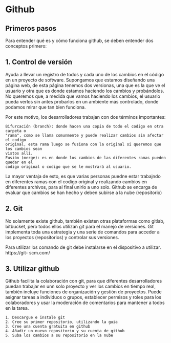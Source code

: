 # Github

## Primeros pasos

Para entender qué es y cómo funciona github, se deben entender dos conceptos primero:

## 1. Control de versión

Ayuda a llevar un registro de todos y cada uno de los cambios en el código en un proyecto
de software. Supongamos que estamos diseñando una página web, de esta página
tenemos dos versionas, una que es la que ve el usuario y otra que es donde estamos
haciendo los cambios y probándolos. No queremos que, a medida que vamos haciendo los
cambios, el usuario pueda verlos sin antes probarlos en un ambiente más controlado,
donde podamos mirar que tan bien funciona.

Por este motivo, los desarrolladores trabajan con dos términos importantes:

```
Bifurcación (branch): donde hacen una copia de todo el codigo en otra carpeta o
"rama", como se llama comunmente y puede realizar cambios sin afectar el codigo
original, esta rama luego se fusiona con la original si queremos que los cambios sean
vistos allí.
Fusión (merge): es en donde los cambios de las diferentes ramas pueden quedar en el
codigo original o codigo que se le mostrará al usuario.
```
La mayor ventaja de esto, es que varias personas puedne estar trabajndo en diferentes
ramas con el codigo original y realizando cambios en diferentes archivos, para al final
unirlo a uno solo. Github se encarga de evaluar que cambios se han hecho y deben subirse
a la nube (repositorio)


## 2. Git

No solamente existe github, también existen otras plataformas como gitlab, bitbucket, pero
todos ellos utilizan git para el manejo de versiones. Git implementa toda una estrategia y
una serie de comandos para acceder a los proyectos (repositorios) y controlar sus
versiones.

Para utilizar los comando de git debe instalarse en el dispositivo a utilizar. https://git-
scm.com/

## 3. Utilizar github

Github facilita la colaboración con git, para que diferentes desarrolladores puedan trabajar
en unn solo proyecto y ver los cambios en tiempo real, también incluye funciones de
organización y gestión de proyectos. Puede asignar tareas a individuos o grupos,
establecer permisos y roles para los colaboradores y usar la moderación de comentarios
para mantener a todos en la tarea.

```
1. Descargue e instale git
2. Cree su primer repositorio, utilizando la guia
3. Cree una cuenta gratuita en github
4. Añadir un nuevo repositorio y su cuenta de github
5. Suba los cambios a su repositorio en la nube
```